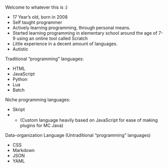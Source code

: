 Welcome to whatever this is :)

* 17 Year’s old, born in 2008
* Self taught programmer
* Actively learning programming, through personal means.
* Started learning programming in elementary school around the age of 7-9 using an online tool called Scratch
* Little experience in a decent amount of languages.
* Autistic

Traditional “programming” languages:
* HTML
* JavaScript
* Python
* Lua
* Batch

Niche programming languages:
* Skript
* * (Custom language heavily based on JavaScript for ease of making plugins for MC Java)

Data-organization Language
(Untraditional “programming” languages)
* CSS
* Markdown
* JSON
* YAML

<!--
**HopeCreates/HopeCreates** is a ✨ _special_ ✨ repository because its `README.md` (this file) appears on your GitHub profile.

Here are some ideas to get you started:

- 🔭 I’m currently working on ...
- 🌱 I’m currently learning ...
- 👯 I’m looking to collaborate on ...
- 🤔 I’m looking for help with ...
- 💬 Ask me about ...
- 📫 How to reach me: ...
- 😄 Pronouns: ...
- ⚡ Fun fact: ...
-->
